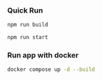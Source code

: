 ### Quick Run

```bash
npm run build

npm run start
```

### Run app with docker

```bash
docker compose up -d --build
```
